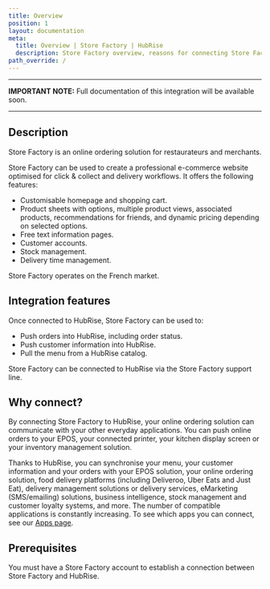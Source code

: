 ```yaml
---
title: Overview
position: 1
layout: documentation
meta:
  title: Overview | Store Factory | HubRise
  description: Store Factory overview, reasons for connecting Store Factory  to HubRise and summary of integrated features. Synchronise data between your EPOS and your apps.
path_override: /
---
```


---

**IMPORTANT NOTE:** Full documentation of this integration will be available soon.

---

## Description

Store Factory is an online ordering solution for restaurateurs and merchants.

Store Factory can be used to create a professional e-commerce website optimised for click & collect and delivery workflows. It offers the following features:

- Customisable homepage and shopping cart.
- Product sheets with options, multiple product views, associated products, recommendations for friends, and dynamic pricing depending on selected options.
- Free text information pages.
- Customer accounts.
- Stock management.
- Delivery time management.

Store Factory operates on the French market.

## Integration features

Once connected to HubRise, Store Factory can be used to:

- Push orders into HubRise, including order status.
- Push customer information into HubRise.
- Pull the menu from a HubRise catalog.

Store Factory can be connected to HubRise via the Store Factory support line.

## Why connect?

By connecting Store Factory to HubRise, your online ordering solution can communicate with your other everyday applications. You can push online orders to your EPOS, your connected printer, your kitchen display screen or your inventory management solution.

Thanks to HubRise, you can synchronise your menu, your customer information and your orders with your EPOS solution, your online ordering solution, food delivery platforms (including Deliveroo, Uber Eats and Just Eat), delivery management solutions or delivery services, eMarketing (SMS/emailing) solutions, business intelligence, stock management and customer loyalty systems, and more. The number of compatible applications is constantly increasing. To see which apps you can connect, see our [Apps page](/apps).

## Prerequisites

You must have a Store Factory account to establish a connection between Store Factory and HubRise.
